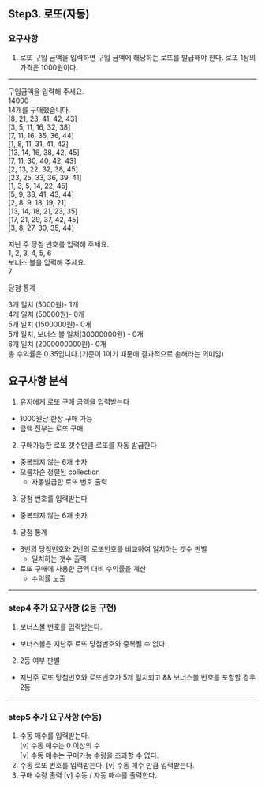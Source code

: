 ## Step3. 로또(자동)
### 요구사항
1. 로또 구입 금액을 입력하면 구입 금액에 해당하는 로또를 발급해야 한다.
   로또 1장의 가격은 1000원이다.
---
구입금액을 입력해 주세요.  
14000  
14개를 구매했습니다.  
[8, 21, 23, 41, 42, 43]  
[3, 5, 11, 16, 32, 38]  
[7, 11, 16, 35, 36, 44]  
[1, 8, 11, 31, 41, 42]  
[13, 14, 16, 38, 42, 45]  
[7, 11, 30, 40, 42, 43]  
[2, 13, 22, 32, 38, 45]  
[23, 25, 33, 36, 39, 41]  
[1, 3, 5, 14, 22, 45]  
[5, 9, 38, 41, 43, 44]  
[2, 8, 9, 18, 19, 21]  
[13, 14, 18, 21, 23, 35]  
[17, 21, 29, 37, 42, 45]  
[3, 8, 27, 30, 35, 44]  

지난 주 당첨 번호를 입력해 주세요.  
1, 2, 3, 4, 5, 6  
보너스 볼을 입력해 주세요.  
7  

당첨 통계  
`---------`  
3개 일치 (5000원)- 1개  
4개 일치 (50000원)- 0개  
5개 일치 (1500000원)- 0개  
5개 일치, 보너스 볼 일치(30000000원) - 0개  
6개 일치 (2000000000원)- 0개  
총 수익률은 0.35입니다.(기준이 1이기 때문에 결과적으로 손해라는 의미임)  

## 요구사항 분석
1. 유저에게 로또 구매 금액을 입력받는다
  * 1000원당 한장 구매 가능
  * 금액 전부는 로또 구매
2. 구매가능한 로또 갯수만큼 로또를 자동 발급한다
  * 중복되지 않는 6개 숫자
  * 오름차순 정렬된 collection
    * 자동발급한 로또 번호 출력
3. 당첨 번호를 입력받는다
  * 중복되지 않는 6개 숫자
4. 당첨 통계
  * 3번의 당첨번호와 2번의 로또번호를 비교하여 일치하는 갯수 판별
    * 일치하는 갯수 출력
  * 로또 구매에 사용한 금액 대비 수익률을 계산
    * 수익률 노출  
-----
### step4 추가 요구사항 (2등 구현)
1. 보너스볼 번호를 입력받는다.
  * 보너스볼은 지난주 로또 당첨번호와 중복될 수 없다.
2. 2등 여부 판별 
  * 지난주 로또 당첨번호와 로또번호가 5개 일치되고 && 보너스볼 번호를 포함할 경우 2등
-----
### step5 추가 요구사항 (수동)
1. 수동 매수를 입력받는다.  
  [v] 수동 매수는 0 이상의 수  
  [v] 수동 매수는 구매가능 수량을 초과할 수 없다.  
2. 수동 로또 번호를 입력받는다.
  [v] 수동 매수 만큼 입력받는다.
3. 구매 수량 출력
  [v] 수동 / 자동 매수를 출력한다.
